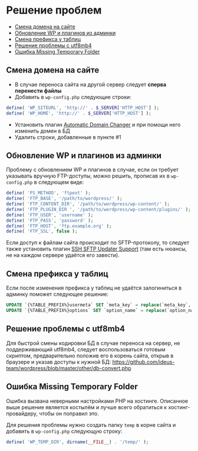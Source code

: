 # Решение проблем

* [Смена домена на сайте](#Смена-домена-на-сайте)
* [Обновление WP и плагинов из админки](#Обновление-wp-и-плагинов-из-админки)
* [Смена префикса у таблиц](#Смена-префикса-у-таблиц)
* [Решение проблемы с utf8mb4](#Решение-проблемы-с-utf8mb4)
* [Ошибка Missing Temporary Folder](#Ошибка-missing-temporary-folder)

## Смена домена на сайте

* В случае переноса сайта на другой сервер следует **сперва перенести файлы**
* Добавить в `wp-config.php` следующие строки:
```php
define( 'WP_SITEURL', 'http://' . $_SERVER['HTTP_HOST'] );
define( 'WP_HOME', 'http://' . $_SERVER['HTTP_HOST'] );
```
* Установить плагин [Automatic Domain Changer](https://wordpress.org/plugins/automatic-domain-changer/) и при помощи него изменить домен в БД
* Удалить строки, добавленные в пункте #1

## Обновление WP и плагинов из админки

Проблему с обновлением WP и плагинов в случае, если он требует указывать вручную FTP-доступы, можно решить, прописав их в `wp-config.php` в следующем виде:

```php
define( 'FS_METHOD', 'ftpext' );
define( 'FTP_BASE', '/path/to/wordpress/' );
define( 'FTP_CONTENT_DIR', '/path/to/wordpress/wp-content/' );
define( 'FTP_PLUGIN_DIR ', '/path/to/wordpress/wp-content/plugins/' );
define( 'FTP_USER', 'username' );
define( 'FTP_PASS', 'password' );
define( 'FTP_HOST', 'ftp.example.org' );
define( 'FTP_SSL', false );
```
Если доступ к файлам сайта происходит по SFTP-протоколу, то следует также установить плагин [SSH SFTP Updater Support](https://wordpress.org/plugins/ssh-sftp-updater-support/) (там есть нюансы, не на каждом сервере удаётся его завести).

## Смена префикса у таблиц

Если после изменения префикса у таблиц не удаётся залогиниться в админку поможет следующее решение:
```sql
UPDATE `{%TABLE_PREFIX%}usermeta` SET `meta_key` = replace(`meta_key`, '{%OLD_TABLE_PREFIX%}', '{%NEW_TABLE_PREFIX%}');
UPDATE `{%TABLE_PREFIX%}options` SET `option_name` = replace(`option_name`, '{%OLD_TABLE_PREFIX%}', '{%NEW_TABLE_PREFIX%}');
```

## Решение проблемы с utf8mb4
Для быстрой смены кодировки БД в случае переноса на сервер, не поддерживающий utf8mb4, следует воспользоваться готовым скриптом, предварительно положив его в корень сайта, открыв в браузере и указав доступы к нужной БД: https://github.com/ideus-team/wordpress/blob/master/other/db-convert.php

## Ошибка Missing Temporary Folder

Ошибка вызвана неверными настройками PHP на хостинге. Описанное выше решение является костылём и лучше всего обратиться к хостинг-провайдеру, чтобы он поправил это.

Для решения проблемы нужно создать папку `temp` в корне сайта и добавить в `wp-config.php` следующую строку:
```php
define( 'WP_TEMP_DIR', dirname(__FILE__) . '/temp/' );
```
